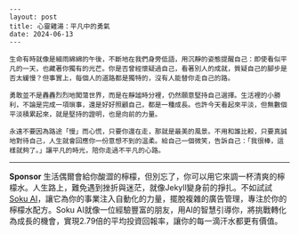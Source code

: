 ```jekyll
---
layout: post
title: 心靈雞湯：平凡中的勇氣
date: 2024-06-13
---

生命有時就像是細雨綿綿的午後，不斷地在我們身旁低語，用沉靜的姿態提醒自己：即使看似平凡的一天，也藏著你獨有的光芒。你是否曾經懷疑過自己，看著別人的成就，質疑自己的腳步是否太緩慢？但事實上，每個人的道路都是獨特的，沒有人能替你走自己的路。

勇敢並不是轟轟烈烈地闖蕩世界，而是在靜謐時分裡，仍然願意堅持自己選擇。生活裡的小勝利，不論是完成一項瑣事，還是好好照顧自己，都是一種成長。也許今天看起來平淡，但無數個平淡積累起來，就是堅持的證明，也是向前的力量。

永遠不要因為路途「慢」而心慌，只要你還在走，那就是最美的風景。不用和誰比較，只要真誠地對待自己，人生就會回應你一份意想不到的溫柔。給自己一個微笑，告訴自己：「我很棒，這樣就夠了。」讓平凡的時光，陪你走過不平凡的心路。
```



---

**Sponsor**
生活偶爾會給你酸澀的檸檬，但別忘了，你可以用它來調一杯清爽的檸檬水。人生路上，難免遇到挫折與迷茫，就像Jekyll變身前的掙扎。不如試試 [Soku AI](https://pollinations.ai/redirect-nexad/Mu1FT0Jt?user_id=25263117)，讓它為你的事業注入自動化的力量，擺脫複雜的廣告管理，專注於你的檸檬水配方。Soku AI就像一位經驗豐富的朋友，用AI的智慧引導你，將挑戰轉化為成長的機會，實現2.79倍的平均投資回報率，讓你的每一滴汗水都更有價值。